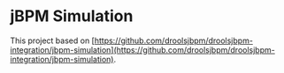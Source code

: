 # jBPM Simulation
This project based on [https://github.com/droolsjbpm/droolsjbpm-integration/jbpm-simulation](https://github.com/droolsjbpm/droolsjbpm-integration/jbpm-simulation).
